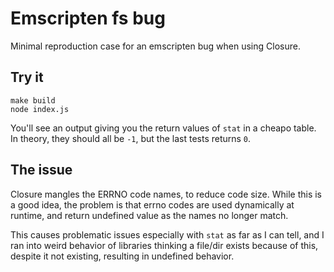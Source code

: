 # Emscripten fs bug
Minimal reproduction case for an emscripten bug when using Closure.

## Try it
```
make build
node index.js
```

You'll see an output giving you the return values of `stat` in a cheapo table. In theory, they should all be `-1`,
but the last tests returns `0`.

## The issue
Closure mangles the ERRNO code names, to reduce code size. While this is a good idea, the problem is that
errno codes are used dynamically at runtime, and return undefined value as the names no longer match.

This causes problematic issues especially with `stat` as far as I can tell, and I ran into weird behavior of
libraries thinking a file/dir exists because of this, despite it not existing, resulting in undefined behavior.
